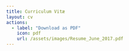 ```yaml
---
title: Curriculum Vitæ
layout: cv
actions:
  - label: "Download as PDF"
    icon: pdf
    url: /assets/images/Resume_June_2017.pdf
---
```

